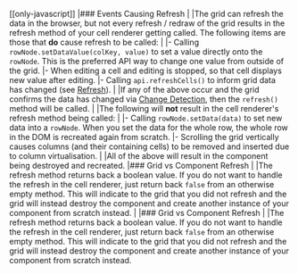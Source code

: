 [[only-javascript]]
|### Events Causing Refresh
|
|The grid can refresh the data in the browser, but not every refresh / redraw of the grid results in the refresh method of your cell renderer getting called. The following items are those that **do** cause refresh to be called:
|
|- Calling `rowNode.setDataValue(colKey, value)` to set a value directly onto the `rowNode`. This is the preferred API way to change one value from outside of the grid.
|- When editing a cell and editing is stopped, so that cell displays new value after editing.
|- Calling `api.refreshCells()` to inform grid data has changed (see [Refresh](../view-refresh/)).
|
|If any of the above occur and the grid confirms the data has changed via [Change Detection](../change-detection/), then the `refresh()` method will be called.
|
|The following will **not** result in the cell renderer's refresh method being called:
|
|- Calling `rowNode.setData(data)` to set new data into a `rowNode`. When you set the data for the whole row, the whole row in the DOM is recreated again from scratch.
|- Scrolling the grid vertically causes columns (and their containing cells) to be removed and inserted due to column virtualisation.
|
|All of the above will result in the component being destroyed and recreated.
|### Grid vs Component Refresh
|
|The refresh method returns back a boolean value. If you do not want to handle the refresh in the cell renderer, just return back `false` from an otherwise empty method. This will indicate to the grid that you did not refresh and the grid will instead destroy the component and create another instance of your component from scratch instead.
|
|### Grid vs Component Refresh
|
|The refresh method returns back a boolean value. If you do not want to handle the refresh in the cell renderer, just return back `false` from an otherwise empty method. This will indicate to the grid that you did not refresh and the grid will instead destroy the component and create another instance of your component from scratch instead.
